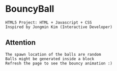 # BouncyBall
    HTML5 Project: HTML + Javascript + CSS
    Inspired by Jongmin Kim (Interactive Developer)
  
## Attention
    The spawn location of the balls are random
    Balls might be generated inside a block
    Refresh the page to see the bouncy animation :)

